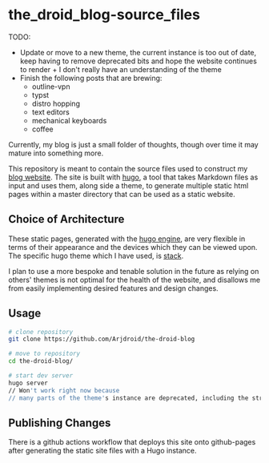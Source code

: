 # the_droid_blog-source_files

TODO:
- Update or move to a new theme, the current instance is too out of date, keep having to remove deprecated bits and hope the website continues to render + I don't really have an understanding of the theme
- Finish the following posts that are brewing:
  - outline-vpn
  - typst
  - distro hopping
  - text editors
  - mechanical keyboards
  - coffee

Currently, my blog is just a small folder of thoughts, though over time it may mature into something more.

This repository is meant to contain the source files used to construct my [blog website](https://arjdroid.github.io). The site is built with [hugo](https://gohugo.io), a tool that takes Markdown files as input and uses them, along side a theme, to generate multiple static html pages within a master directory that can be used as a static website.

## Choice of Architecture

These static pages, generated with the [hugo engine](https://gohugo.io), are very flexible in terms of their appearance and the devices which they can be viewed upon. The specific hugo theme which I have used, is [stack](https://themes.gohugo.io/hugo-theme-stack/).

I plan to use a more bespoke and tenable solution in the future as relying on others' themes is not optimal for the health of the website, and disallows me from easily implementing desired features and design changes.

## Usage

```bash
# clone repository
git clone https://github.com/Arjdroid/the-droid-blog

# move to repository
cd the-droid-blog/

# start dev server
hugo server
// Won't work right now because
// many parts of the theme's instance are deprecated, including the structure itself
```

## Publishing Changes

There is a github actions workflow that deploys this site onto github-pages after generating the static site files with a Hugo instance.
